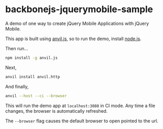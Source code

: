 backbonejs-jquerymobile-sample
==============================

A demo of one way to create jQuery Mobile Applications with jQuery Mobile.

This app is built using [anvil.js](http://appendto.github.com/anvil.js/), so to run the demo, install [node.js](http://nodejs.org).

Then run...

```bash
npm install -g anvil.js
```

Next,

```bash
anvil install anvil.http
```

And finally,

```bash
anvil --host --ci --browser
```

This will run the demo app at `localhost:3080` in CI mode. Any time a file changes, the browser is automatically refreshed.

The `--browser` flag causes the default browser to open pointed to the url.